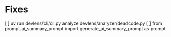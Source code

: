 # Fixes

[ ] uv run devlens/cli/cli.py analyze devlens/analyzer/deadcode.py
[ ] from prompt.ai_summary_prompt import generate_ai_summary_prompt as prompt
